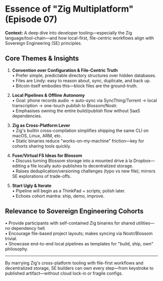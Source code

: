 # Essence of "Zig Multiplatform" (Episode 07)

**Context:** A deep dive into developer tooling—especially the Zig language/tool-chain—and how local-first, file-centric workflows align with Sovereign Engineering (SE) principles.

## Core Themes & Insights

1. **Convention over Configuration & File-Centric Truth**  
   • Prefer simple, predictable directory structures over hidden databases.  
   • Files are Lindy: easy to reason about, sync, duplicate, and back up.  
   • Bitcoin itself embodies this—block files are the ground-truth.

2. **Local Pipelines & Offline Autonomy**  
   • Goal: phone records audio → auto-sync via SyncThing/Torrent → local transcription → one-touch publish to Blossom/Nostr.  
   • Emphasises owning the entire build/publish flow without SaaS dependencies.

3. **Zig as Cross-Platform Lever**  
   • Zig's builtin cross-compilation simplifies shipping the same CLI on macOS, Linux, ARM, etc.  
   • Static binaries reduce "works-on-my-machine" friction—key for cohorts sharing tools quickly.

4. **Fuse/Virtual FS Ideas for Blossom**  
   • Discuss turning Blossom storage into a mounted drive à la Dropbox—editing a file locally auto-publishes to decentralized storage.  
   • Raises deduplication/versioning challenges (typo vs new file); mirrors SE explorations of trade-offs.

5. **Start Ugly & Iterate**  
   • Pipeline will begin as a ThinkPad + scripts; polish later.  
   • Echoes cohort mantra: ship, demo, improve.

## Relevance to Sovereign Engineering Cohorts

• Provide participants with self-contained Zig binaries for shared utilities—no dependency hell.  
• Encourage file-based project layouts; makes syncing via Nostr/Blossom trivial.  
• Showcase end-to-end local pipelines as templates for "build, ship, own" philosophy.

---
By marrying Zig's cross-platform tooling with file-first workflows and decentralized storage, SE builders can own every step—from keystroke to published artifact—without cloud lock-in or fragile configs. 
